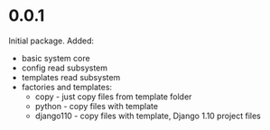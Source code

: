 # 0.0.1
Initial package.
Added:
- basic system core
- config read subsystem
- templates read subsystem
- factories and templates:
  - copy - just copy files from template folder
  - python - copy files with template
  - django110 - copy files with template, Django 1.10 project files
